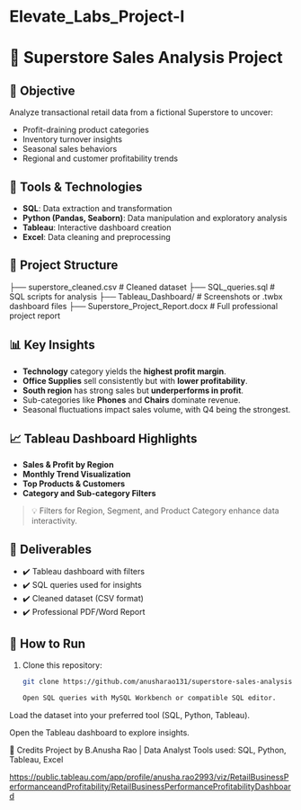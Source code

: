 # Elevate_Labs_Project-I

# 🛒 Superstore Sales Analysis Project

## 📌 Objective
Analyze transactional retail data from a fictional Superstore to uncover:
- Profit-draining product categories
- Inventory turnover insights
- Seasonal sales behaviors
- Regional and customer profitability trends

## 🧰 Tools & Technologies
- **SQL**: Data extraction and transformation
- **Python (Pandas, Seaborn)**: Data manipulation and exploratory analysis
- **Tableau**: Interactive dashboard creation
- **Excel**: Data cleaning and preprocessing

## 📂 Project Structure

├── superstore_cleaned.csv # Cleaned dataset
├── SQL_queries.sql # SQL scripts for analysis
├── Tableau_Dashboard/ # Screenshots or .twbx dashboard files
├── Superstore_Project_Report.docx # Full professional project report

## 📊 Key Insights

- **Technology** category yields the **highest profit margin**.
- **Office Supplies** sell consistently but with **lower profitability**.
- **South region** has strong sales but **underperforms in profit**.
- Sub-categories like **Phones** and **Chairs** dominate revenue.
- Seasonal fluctuations impact sales volume, with Q4 being the strongest.

## 📈 Tableau Dashboard Highlights

- **Sales & Profit by Region**
- **Monthly Trend Visualization**
- **Top Products & Customers**
- **Category and Sub-category Filters**

> 💡 Filters for Region, Segment, and Product Category enhance data interactivity.

## 📑 Deliverables

- ✔️ Tableau dashboard with filters
- ✔️ SQL queries used for insights
- ✔️ Cleaned dataset (CSV format)
- ✔️ Professional PDF/Word Report

## 🚀 How to Run

1. Clone this repository:
   ```bash
   git clone https://github.com/anusharao131/superstore-sales-analysis.git

   Open SQL queries with MySQL Workbench or compatible SQL editor.

Load the dataset into your preferred tool (SQL, Python, Tableau).

Open the Tableau dashboard to explore insights.

🤝 Credits
Project by B.Anusha Rao | Data Analyst
Tools used: SQL, Python, Tableau, Excel

https://public.tableau.com/app/profile/anusha.rao2993/viz/RetailBusinessPerformanceandProfitability/RetailBusinessPerformanceProfitabilityDashboard
